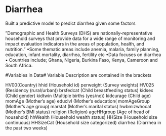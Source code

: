 # Diarrhea
Built a predictive model to predict diarrhea given some factors

”Demographic and Health Surveys (DHS) are
nationally-representative household surveys that provide data
for a wide range of monitoring and impact evaluation
indicators in the areas of population, health, and nutrition.”
•Some thematic areas include anemia, malaria, family
planning, education, infant mortality, diarrhea, fertility etc
•Data focuses on diarrhea
• Countries include; Ghana, Nigeria, Burkina Faso, Kenya,
Cameroon and South Africa.

#Variables in Data#
Variable Description are contained in the brackets

HV00(Country)
hhid (Household id)
perweight (Survey weights)
HV025 (Residency (rural/urban))
brsfedcat (Child breastfeeding status)
kidsex (Child gender)
kidtwin (Multiple births (yes/no))
kidcurage (Child age)
momAge (Mother’s age)
educlvl (Mother’s education(
momAgeGroup (Mother’s age group)
marstat (Mother’s marital status)
hwbmizwhocat (Mother’s BMI status)
religion (Religion)
ageHHgroup (Age of head of household)
hhWealth (Household wealth status)
HHSize (Household size continuous)
HHSizeCat (Household size categorized)
diarrhea (Diarrhea in the past two weeks)

